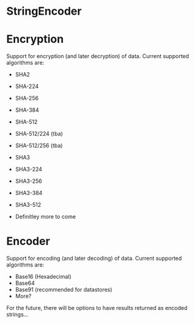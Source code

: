 # StringEncoder
 
# Encryption
Support for encryption (and later decryption) of data.
Current supported algorithms are:

- SHA2
- SHA-224
- SHA-256
- SHA-384
- SHA-512
- SHA-512/224 (tba)
- SHA-512/256 (tba)

- SHA3
- SHA3-224
- SHA3-256
- SHA3-384
- SHA3-512

- Definitley more to come

# Encoder
Support for encoding (and later decoding) of data.
Current supported algorithms are:
- Base16 (Hexadecimal)
- Base64 
- Base91 (recommended for datastores)
- More?

For the future, there will be options to have results returned as encoded strings...